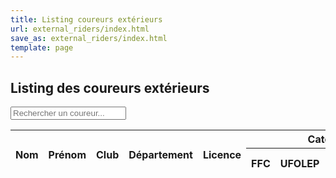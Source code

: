 ```yaml
---
title: Listing coureurs extérieurs
url: external_riders/index.html
save_as: external_riders/index.html
template: page
---
```

## <i class="fas fa-id-card"></i> Listing des coureurs extérieurs

<div class="mb-3">
    <input type="text"
        class="form-control"
        id="externalRidersSearch"
        placeholder="Rechercher un coureur..."
        aria-label="Rechercher un coureur">
</div>
<table class="table" id="externalRidersTable"><thead><tr><th rowspan='2' class='align-middle text-center'>Nom</th><th rowspan='2' class='align-middle text-center'>Prénom</th><th rowspan='2' class='align-middle text-center'>Club</th><th rowspan='2' class='align-middle text-center'>Département</th><th rowspan='2' class='align-middle text-center'>Licence</th><th colspan='4' class='text-center'>Catégories</th><th rowspan='2' class='align-middle text-center'>Date d'inscription</th></tr><tr><th class='text-center'>FFC</th><th class='text-center'>UFOLEP</th><th class='text-center'>FSGT (extérieur)</th><th class='text-center'>FSGT 71</th></tr></thead><tbody></tbody></table>
